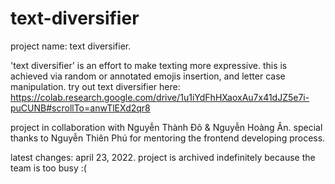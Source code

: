 # text-diversifier

project name: text diversifier.

'text diversifier' is an effort to make texting more expressive. this is achieved via random or annotated emojis insertion, and letter case manipulation. 
try out text diversifier here: https://colab.research.google.com/drive/1u1iYdFhHXaoxAu7x41dJZ5e7i-puCUNB#scrollTo=anwTlEXd2qr8 

project in collaboration with Nguyễn Thành Đô & Nguyễn Hoàng Ân. special thanks to Nguyễn Thiên Phú for mentoring the frontend developing process.

latest changes: april 23, 2022. 
project is archived indefinitely because the team is too busy :( 

